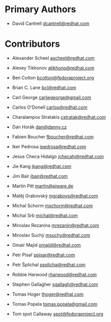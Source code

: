 Primary Authors
===============

- David Cantrell <dcantrell@redhat.com>


Contributors
============

- Alexander Scheel <ascheel@redhat.com>

- Alexey Tikhonov <atikhono@redhat.com>

- Ben Cotton <bcotton@fedoraproject.org>

- Brian C. Lane <bcl@redhat.com>

- Carl George <carlwgeorge@gmail.com>

- Carlos O'Donell <carlos@redhat.com>

- Charalampos Stratakis <cstratak@redhat.com>

- Dan Horák <dan@danny.cz>

- Fabien Boucher <fboucher@redhat.com>

- Iker Pedrosa <ipedrosa@redhat.com>

- Jesus Checa Hidalgo <jchecahi@redhat.com>

- Jie Kang <jkang@redhat.com>

- Jim Bair <jbair@redhat.com>

- Martin Pitt <martin@piware.de>

- Matěj Grabovský <mgrabovs@redhat.com>

- Michal Schorm <mschorm@redhat.com>

- Michal Srb <michal@redhat.com>

- Miroslav Rezanina <mrezanin@redhat.com>

- Miroslav Suchý <msuchy@redhat.com>

- Omair Majid <omajid@redhat.com>

- Petr Písař <ppisar@redhat.com>

- Petr Šplíchal <psplicha@redhat.com>

- Robbie Harwood <rharwood@redhat.com>

- Stephen Gallagher <sgallagh@redhat.com>

- Tomas Hoger <thoger@redhat.com>

- Tomas Popela <tomas.popela@gmail.com>

- Tom spot Callaway <spot@fedoraproject.org>
